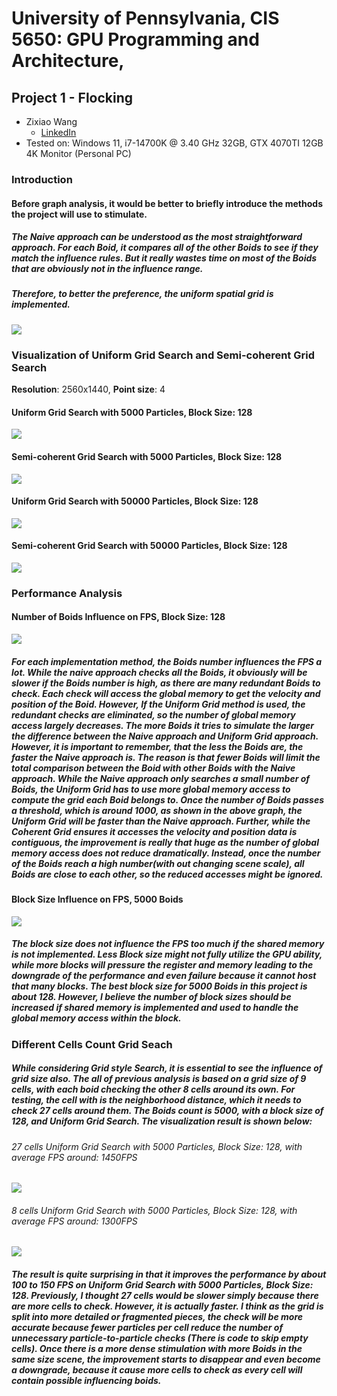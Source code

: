 # University of Pennsylvania, CIS 5650: GPU Programming and Architecture,
## Project 1 - Flocking

* Zixiao Wang
  * [LinkedIn](https://www.linkedin.com/in/zixiao-wang-826a5a255/)
* Tested on: Windows 11, i7-14700K @ 3.40 GHz 32GB, GTX 4070TI 12GB  4K Monitor (Personal PC)
### Introduction
#### Before graph analysis, it would be better to briefly introduce the methods the project will use to stimulate.
##### The Naive approach can be understood as the most straightforward approach. For each Boid, it compares all of the other Boids to see if they match the influence rules. But it really wastes time on most of the Boids that are obviously not in the influence range.
##### Therefore, to better the preference, the uniform spatial grid is implemented. 

![](images/BoidsUgridneighborsearchshown.png)
### Visualization of Uniform Grid Search and Semi-coherent Grid Search
**Resolution**: 2560x1440, **Point size**: 4

#### Uniform Grid Search with 5000 Particles, Block Size: 128
![](images/result2.1.gif)

#### Semi-coherent Grid Search with 5000 Particles, Block Size: 128
![](images/result2.3.gif)

#### Uniform Grid Search with 50000 Particles, Block Size: 128
![](images/result2.1_50000.gif)

#### Semi-coherent Grid Search with 50000 Particles, Block Size: 128
![](images/result2.3_50000.gif)

### Performance Analysis
#### Number of Boids Influence on FPS, Block Size: 128
![](images/Boids_influence_without_visual.png)
##### For each implementation method, the Boids number influences the FPS a lot. While the naive approach checks all the Boids, it obviously will be slower if the Boids number is high, as there are many redundant Boids to check. Each check will access the global memory to get the velocity and position of the Boid. However, If the Uniform Grid method is used, the redundant checks are eliminated, so the number of global memory access largely decreases. The more Boids it tries to simulate the larger the difference between the Naive approach and Uniform Grid approach. However, it is important to remember, that the less the Boids are, the faster the Naive approach is. The reason is that fewer Boids will limit the total comparison between the Boid with other Boids with the Naive approach. While the Naive approach only searches a small number of Boids, the Uniform Grid has to use more global memory access to compute the grid each Boid belongs to. Once the number of Boids passes a threshold, which is around 1000, as shown in the above graph, the Uniform Grid will be faster than the Naive approach. Further, while the Coherent Grid ensures it accesses the velocity and position data is contiguous, the improvement is really that huge as the number of global memory access does not reduce dramatically. Instead, once the number of the Boids reach a high number(with out changing scene scale), all Boids are close to each other, so the reduced accesses might be ignored.


#### Block Size Influence on FPS, 5000 Boids
![](images/Block_influence_without_visual.png)
##### The block size does not influence the FPS too much if the shared memory is not implemented. Less Block size might not fully utilize the GPU ability, while more blocks will pressure the register and memory leading to the downgrade of the performance and even failure because it cannot host that many blocks. The best block size for 5000 Boids in this project is about 128. However, I believe the number of block sizes should be increased if shared memory is implemented and used to handle the global memory access within the block.

### Different Cells Count Grid Seach
##### While considering Grid style Search, it is essential to see the influence of grid size also. The all of previous analysis is based on a grid size of 9 cells, with each boid checking the other 8 cells around its own. For testing, the cell with is the neighborhood distance, which it needs to check 27 cells around them. The Boids count is 5000, with a block size of 128, and Uniform Grid Search. The visualization result is shown below:

###### 27 cells Uniform Grid Search with 5000 Particles, Block Size: 128, with average FPS around: 1450FPS
![](images/uniform_27cells_5000.gif)

###### 8 cells Uniform Grid Search with 5000 Particles, Block Size: 128, with average FPS around: 1300FPS
![](images/result2.1.gif)

##### The result is quite surprising in that it improves the performance by about 100 to 150 FPS on  Uniform Grid Search with 5000 Particles, Block Size: 128. Previously, I thought 27 cells would be slower simply because there are more cells to check. However, it is actually faster. I think as the grid is split into more detailed or fragmented pieces, the check will be more accurate because fewer particles per cell reduce the number of unnecessary particle-to-particle checks (There is code to skip empty cells). Once there is a more dense stimulation with more Boids in the same size scene, the improvement starts to disappear and even become a downgrade, because it cause more cells to check as every cell will contain possible influencing boids.
